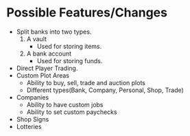 Possible Features/Changes
=========================

- Split banks into two types.
  1) A vault
     - Used for storing items.
  2) A bank account
     - Used for storing funds.   
- Direct Player Trading.
- Custom Plot Areas
  - Ability to buy, sell, trade and auction plots
  - Different types(Bank, Company, Personal, Shop, Trade) 
- Companies
  - Ability to have custom jobs
  - Ability to set custom paychecks
- Shop Signs
- Lotteries